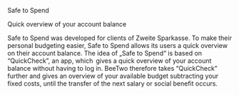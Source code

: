 Safe to Spend

Quick overview of your account balance

Safe to Spend was developed for clients of Zweite Sparkasse. To make their personal budgeting easier, Safe to Spend allows its users a quick overview on their account balance. The idea of „Safe to Spend“ is based on “QuickCheck”, an app, which  gives a quick overview of your account balance without having to log in. BeeTwo therefore takes “QuickCheck” further and gives an overview of your available budget subtracting your fixed costs, until the transfer of the next salary or social benefit occurs.

